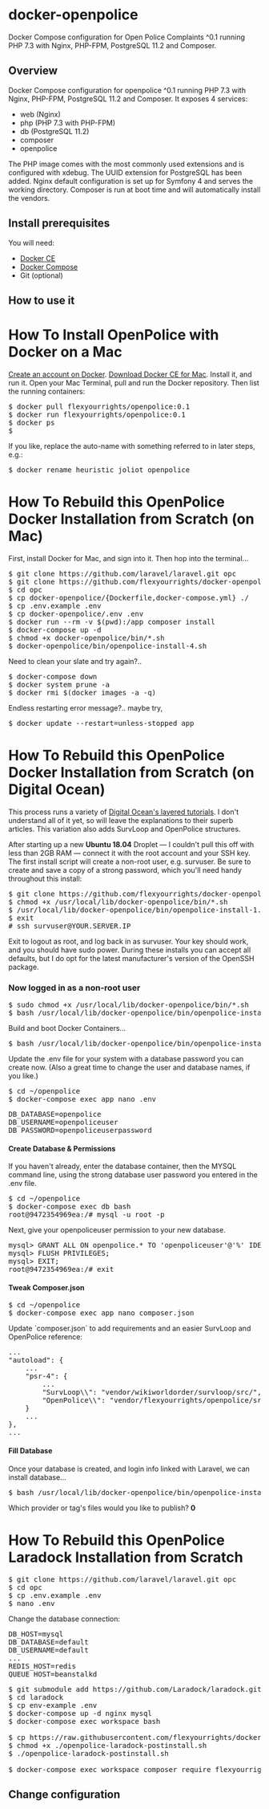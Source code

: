 # docker-openpolice
Docker Compose configuration for Open Police Complaints ^0.1 running PHP 7.3 with Nginx, PHP-FPM, PostgreSQL 11.2 and Composer.

## Overview

Docker Compose configuration for openpolice ^0.1 running PHP 7.3 with Nginx, PHP-FPM, PostgreSQL 11.2 and Composer. 
It exposes 4 services:

* web (Nginx)
* php (PHP 7.3 with PHP-FPM)
* db (PostgreSQL 11.2)
* composer
* openpolice

The PHP image comes with the most commonly used extensions and is configured with xdebug.
The UUID extension for PostgreSQL has been added.
Nginx default configuration is set up for Symfony 4 and serves the working directory.
Composer is run at boot time and will automatically install the vendors.

## Install prerequisites

You will need:

* [Docker CE](https://docs.docker.com/engine/installation/)
* [Docker Compose](https://docs.docker.com/compose/install)
* Git (optional)

## How to use it

<h1 class="slBlueDark">How To Install OpenPolice with Docker on a Mac</h1>
<p><a href="https://id.docker.com/login/" target="_blank">Create an account on Docker</a>. <a href="https://download.docker.com/mac/stable/Docker.dmg" target="_blank">Download Docker CE for Mac</a>. Install it, and run it. Open your Mac Terminal, pull and run the Docker repository. Then list the running containers:</p>
<pre>$ docker pull flexyourrights/openpolice:0.1
$ docker run flexyourrights/openpolice:0.1
$ docker ps
$ </pre>
<p>If you like, replace the auto-name with something referred to in later steps, e.g.:</p>
<pre>$ docker rename heuristic_joliot openpolice</pre>





<h1 class="slBlueDark">How To Rebuild this OpenPolice Docker Installation from Scratch (on Mac)</h1>
<p>First, install Docker for Mac, and sign into it. Then hop into the terminal...</p>
<pre>
$ git clone https://github.com/laravel/laravel.git opc
$ git clone https://github.com/flexyourrights/docker-openpolice.git opc/docker-openpolice
$ cd opc
$ cp docker-openpolice/{Dockerfile,docker-compose.yml} ./
$ cp .env.example .env
$ cp docker-openpolice/.env .env
$ docker run --rm -v $(pwd):/app composer install
$ docker-compose up -d
$ chmod +x docker-openpolice/bin/*.sh
$ docker-openpolice/bin/openpolice-install-4.sh
</pre>

<p>Need to clean your slate and try again?..</p>
<pre>$ docker-compose down
$ docker system prune -a
$ docker rmi $(docker images -a -q)</pre>
<p>Endless restarting error message?.. maybe try,</p>
<pre>$ docker update --restart=unless-stopped app</pre>





<h1 class="slBlueDark">How To Rebuild this OpenPolice Docker Installation from Scratch (on Digital Ocean)</h1>
<p>This process runs a variety of <a href="https://www.digitalocean.com/community/tutorials/how-to-set-up-laravel-nginx-and-mysql-with-docker-compose" target="_blank">Digital Ocean's layered tutorials</a>. I don't understand all of it yet, so will leave the explanations to their superb articles. This variation also adds SurvLoop and OpenPolice structures.</p>
<p>After starting up a new <b class="red">Ubuntu 18.04</b> Droplet — I couldn't pull this off with less than <span class="red">2GB RAM</span> — connect it with the root account and your SSH key. The first install script will create a non-root user, e.g. <span class="red">survuser</span>. Be sure to create and save a copy of a strong password, which you'll need handy throughout this install:</p>
<pre>$ git clone https://github.com/flexyourrights/docker-openpolice.git /usr/local/lib/docker-openpolice
$ chmod +x /usr/local/lib/docker-openpolice/bin/*.sh
$ /usr/local/lib/docker-openpolice/bin/openpolice-install-1.sh <span class="red">survuser</span>
$ exit
# ssh <span class="red">survuser</span>@<span class="red">YOUR.SERVER.IP</span>
</pre>
<p>Exit to logout as root, and log back in as <span class="red">survuser</span>. Your key should work, and you should have sudo power. During these installs you can accept all defaults, but I do opt for the latest manufacturer's version of the OpenSSH package.</p>

<h3 class="slBlueDark">Now logged in as a non-root user</h3>
<pre>$ sudo chmod +x /usr/local/lib/docker-openpolice/bin/*.sh
$ bash /usr/local/lib/docker-openpolice/bin/openpolice-install-2.sh
</pre>
<p>Build and boot Docker Containers...</p>
<pre>$ bash /usr/local/lib/docker-openpolice/bin/openpolice-install-3.sh
</pre>
<p>Update the .env file for your system with a database password you can create now. (Also a great time to change the user and database names, if you like.)</p>
<pre>$ cd ~/openpolice
$ docker-compose exec app nano .env
</pre>
<pre>DB_DATABASE=openpolice
DB_USERNAME=openpoliceuser
DB_PASSWORD=<span class="red">openpoliceuserpassword</span></pre>

<h4>Create Database & Permissions</h4>
<p>If you haven't already, enter the database container, then the MYSQL command line, using the strong database user password you entered in the .env file.</p>
<pre>$ cd ~/openpolice
$ docker-compose exec db bash
root@9472354969ea:/# mysql -u root -p</pre>
<p>Next, give your <span class="red">openpoliceuser</span> permission to your new database.</p>
<pre>mysql> GRANT ALL ON <span class="red">openpolice</span>.* TO '<span class="red">openpoliceuser</span>'@'%' IDENTIFIED BY '<span class="red">openpoliceuserpassword</span>';
mysql> FLUSH PRIVILEGES;
mysql> EXIT;
root@9472354969ea:/# exit</pre>

<h4>Tweak Composer.json</h4>
<pre>$ cd ~/openpolice
$ docker-compose exec app nano composer.json</pre>
<p>Update `composer.json` to add requirements and an easier SurvLoop and OpenPolice reference:</p>
<pre>...
"autoload": {
    ...
    "psr-4": {
        ...
        "SurvLoop\\": "vendor/wikiworldorder/survloop/src/",
        "OpenPolice\\": "vendor/flexyourrights/openpolice/src/",
    }
    ...
},
...</pre>

<h4>Fill Database</h4>
<p>Once your database is created, and login info linked with Laravel, we can install database...</p>
<pre>$ bash /usr/local/lib/docker-openpolice/bin/openpolice-install-4.sh</pre>
<p>Which provider or tag's files would you like to publish? <b>0</b></p>















<h1 class="slBlueDark">How To Rebuild this OpenPolice Laradock Installation from Scratch</h1>
<p></p>
<pre>
$ git clone https://github.com/laravel/laravel.git opc
$ cd opc
$ cp .env.example .env
$ nano .env
</pre>
<p>Change the database connection:</p>
<pre>
DB_HOST=mysql
DB_DATABASE=default
DB_USERNAME=default
...
REDIS_HOST=redis
QUEUE_HOST=beanstalkd
</pre>

<pre>
$ git submodule add https://github.com/Laradock/laradock.git
$ cd laradock
$ cp env-example .env
$ docker-compose up -d nginx mysql
$ docker-compose exec workspace bash

$ cp https://raw.githubusercontent.com/flexyourrights/docker-openpolice/master/bin/openpolice-laradock-postinstall.sh ./
$ chmod +x ./openpolice-laradock-postinstall.sh
$ ./openpolice-laradock-postinstall.sh

$ docker-compose exec workspace composer require flexyourrights/openpolice-website
</pre>








## Change configuration

